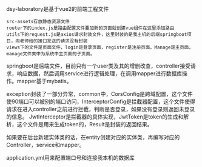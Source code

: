 dsy-laboratory是基于vue2的前端工程文件

    src-assets存放静态资源文件    
    router下的index.js是路由配置文件要加新的页面就创建vue组件在这里添加路由
    utils下的request.js是axios请求封装文件，这里封装的是我主机的后端springboot项目，向老师给的接口发送的请求没有封装
    views下的文件是页面文件，login是登录页面，register是注册页面，Manage是主页面，manage文件夹中为系统中主页面的子页面。

springboot是后端文件，目前只有一个user类及其的增删改查，controller接受请求，响应数据，然后调用service进行逻辑处理，在调用mapper进行数据库操作。mapper基于mybatis。

exception封装了一部分异常，common中，CorsConfig是跨域配置，这个文件使90端口可以被别的端口访问，InterceptorConfig是拦截器配置，这个文件使得请求在进入controller之前进行拦截，判断是否登录，如果没有登录则返回未登录的信息。
JwtInterceptor是拦截器的具体实现，JwtToken是token的生成和解析，这个文件是用来生成token的，Result是封装的返回结果。

如果要在后台新建实体类的话，在entity创建对应的实体类，再编写对应的Controller，service和mapper。

application.yml用来配置端口号和连接我本机的数据库